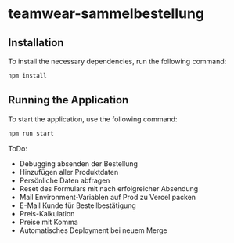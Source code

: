 # teamwear-sammelbestellung

## Installation

To install the necessary dependencies, run the following command:

```bash
npm install
```

## Running the Application

To start the application, use the following command:

```bash
npm run start
```

ToDo: 

- Debugging absenden der Bestellung
- Hinzufügen aller Produktdaten
- Persönliche Daten abfragen
- Reset des Formulars mit nach erfolgreicher Absendung
- Mail Environment-Variablen auf Prod zu Vercel packen
- E-Mail Kunde für Bestellbestätigung
- Preis-Kalkulation
- Preise mit Komma
- Automatisches Deployment bei neuem Merge